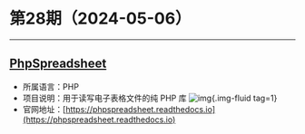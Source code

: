 # 第28期（2024-05-06）

---
## [PhpSpreadsheet](https://github.com/PHPOffice/PhpSpreadsheet)
- 所属语言：PHP
- 项目说明：用于读写电子表格文件的纯 PHP 库
![img](https://mirror.ghproxy.com/https://raw.githubusercontent.com/xiaoxuan6/weekly/main/docs/static/images/2024-05-06/1715003076.png){.img-fluid tag=1}
- 官网地址：[https://phpspreadsheet.readthedocs.io](https://phpspreadsheet.readthedocs.io)
